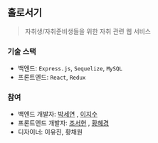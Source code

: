 ## 홀로서기
> 자취생/자취준비생들을 위한 자취 관련 웹 서비스

### 기술 스택
- 백엔드: `Express.js`, `Sequelize`, `MySQL`
- 프론트엔드: `React`, `Redux`

### 참여
- 백엔드 개발자: [박세연](https://github.com/seyeonparkk) , [이지수](https://github.com/ezi-s-u)
- 프론트엔드 개발자: [조서현](https://github.com/csh1203) , [황혜경](https://github.com/hyeg0121)
- 디자이너: 이유진, 황채원
